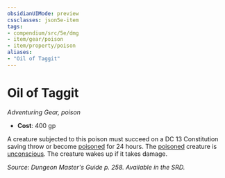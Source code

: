 ```yaml
---
obsidianUIMode: preview
cssclasses: json5e-item
tags:
- compendium/src/5e/dmg
- item/gear/poison
- item/property/poison
aliases: 
- "Oil of Taggit"
---
```

# Oil of Taggit
*Adventuring Gear, poison*  

- **Cost**: 400 gp

A creature subjected to this poison must succeed on a DC 13 Constitution saving throw or become [poisoned](rules/conditions.md#poisoned) for 24 hours. The [poisoned](rules/conditions.md#poisoned) creature is [unconscious](rules/conditions.md#unconscious). The creature wakes up if it takes damage.

*Source: Dungeon Master's Guide p. 258. Available in the SRD.*